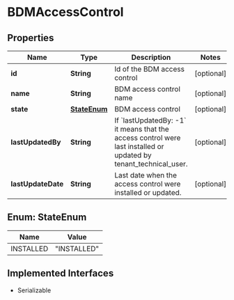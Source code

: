 

# BDMAccessControl

## Properties

Name | Type | Description | Notes
------------ | ------------- | ------------- | -------------
**id** | **String** | Id of the BDM access control |  [optional]
**name** | **String** | BDM access control name |  [optional]
**state** | [**StateEnum**](#StateEnum) | BDM access control |  [optional]
**lastUpdatedBy** | **String** | If &#x60;lastUpdatedBy: -1&#x60; it means that the access control were last installed or updated by tenant_technical_user. |  [optional]
**lastUpdateDate** | **String** | Last date when the access control were installed or updated. |  [optional]



## Enum: StateEnum

Name | Value
---- | -----
INSTALLED | &quot;INSTALLED&quot;


## Implemented Interfaces

* Serializable


